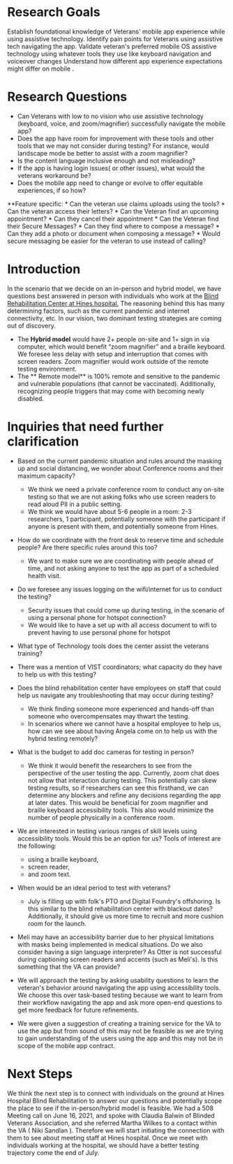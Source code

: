 # Research Goals
Establish foundational knowledge of Veterans' mobile app experience while using assistive technology.
Identify pain points for Veterans using assistive tech navigating the app.
Validate veteran's preferred mobile OS assistive technology using whatever tools they use like keyboard navigation and voiceover changes
Understand how different app experience expectations might differ on mobile .

# Research Questions
* Can Veterans with low to no vision who use assistive technology (keyboard, voice, and zoom/magnifier) successfully navigate the mobile app?
* Does the app have room for improvement with these tools and other tools that we may not consider during testing? For instance, would landscape mode be better to assist with a zoom magnifier? 
* Is the content language inclusive enough and not misleading?
* If the app is having login issues( or other issues), what would the veterans workaround be?
* Does the mobile app need to change or evolve to offer equitable experiences, if so how?

**Feature specific:
	* Can the veteran use claims uploads using the tools?
	* Can the veteran access their letters?
	* Can the Veteran find an upcoming appointment? 
		* Can they cancel their appointment
	* Can the Veteran find their Secure Messages?
		* Can they find where to compose a message?
		* Can they add a photo or document when composing a message?
		* Would secure messaging be easier for the veteran to use instead of calling?



# Introduction
In the scenario that we decide on an in-person and hybrid model, we have questions best answered in person with individuals who work at the [Blind Rehabilitation Center at Hines hospital.](https://www.hines.va.gov/services/blindrehab.asp) The reasoning behind this has many determining factors, such as the current pandemic and internet connectivity, etc. In our vision, two dominant testing strategies are coming out of discovery.
* The **Hybrid model** would have 2+ people on-site and 1+ sign in via computer, which would benefit “zoom magnifier” and a braille keyboard. We foresee less delay with setup and interruption that comes with screen readers. Zoom magnifier would work outside of the remote testing environment. 
* The ** Remote model** is 100% remote and sensitive to the pandemic and vulnerable populations (that cannot be vaccinated). Additionally, recognizing people triggers that may come with becoming newly disabled.



# Inquiries that need further clarification
* Based on the current pandemic situation and rules around the masking up and social distancing, we wonder about Conference rooms and their maximum capacity?
	* We think we need a private conference room to conduct any on-site testing so that we are not asking folks who use screen readers to read aloud PII in a public setting. 
	* We think we would have about 5-6 people in a room: 2-3 researchers, 1 participant, potentially someone with the participant if anyone is present with them, and potentially someone from Hines.  

* How do we  coordinate with the front desk to reserve time and schedule people? Are there specific rules around this too?
	* We want to make sure we are coordinating with people ahead of time, and not asking anyone to test the app as part of a scheduled health visit.  

* Do we foresee any issues logging on the wifi/internet for us to conduct the testing?
	* Security issues that could come up during testing, in the scenario of using a personal phone for hotspot connection?
	* We would like to have a set up with all access document to wifi to prevent having to use personal phone for hotspot

* What type of Technology tools does the center assist the veterans training?

* There was a mention of VIST coordinators; what capacity do they have to help us with this testing? 

* Does the blind rehabilitation center have employees on staff that could help us navigate any troubleshooting that may occur during testing? 
	* We think finding someone more experienced and hands-off than someone who overcompensates may thwart the testing. 
	* In scenarios where we cannot have a hospital employee to help us, how can we see about having Angela come on to help us with the hybrid testing remotely?
* What is the budget to add doc cameras for testing in person? 
	* We think it would benefit the researchers to see from the perspective of the user testing the app. Currently, zoom chat does not allow that interaction during testing. This potentially can skew testing results, so if researchers can see this firsthand, we can determine any blockers and refine any decisions regarding the app at later dates. This would be beneficial for zoom magnifier and braille keyboard accessibility tools. This also would minimize the number of people physically in a conference room.
* We are interested in testing various ranges of skill levels using accessibility tools. Would this be an option for us? Tools of interest are the following: 
	* using a braille keyboard, 
	* screen reader, 
	* and zoom text.

* When would be an ideal period to test with veterans? 
	* July is filling up with folk's PTO and Digital Foundry's offshoring. Is this similar to the blind rehabilitation center with blackout dates? Additionally, it should give us more time to recruit and more cushion room for the launch.

* Meli may have an accessibility barrier due to her physical limitations with masks being implemented in medical situations. Do we also consider having a sign language interpreter? As Otter is not successful during captioning screen readers and accents (such as Meli's). Is this something that the VA can provide?

* We will approach the testing by asking usability questions to learn the veteran's behavior around navigating the app using accessibility tools. We choose this over task-based testing because we want to learn from their workflow navigating the app and ask more open-end questions to get more feedback for future refinements.

* We were given a suggestion of creating a training service for the VA to use the app but from sound of this may not be feasible as we are trying to gain understanding of the users using the app and this may not be in scope of the mobile app contract.




# Next Steps
We think the next step is to connect with individuals on the ground at Hines Hospital Blind Rehabilitation to answer our questions and potentially scope the place to see if the in-person/hybrid model is feasible. We had a 508 Meeting call on June 16, 2021, and spoke with Claudia Balwin of Blinded Veterans Association, and she referred Martha Wilkes to a contact within the VA ( Niki Sandlan ). Therefore we will start initiating the connection with them to see about meeting staff at Hines hospital. Once we meet with individuals working at the hospital, we should have a better testing trajectory come the end of July. 
